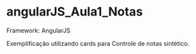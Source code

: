 # angularJS_Aula1_Notas


Framework: AngularJS

Exemplificação utilizando cards para Controle de notas sintético.
